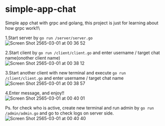 # simple-app-chat
Simple app chat with grpc and golang, this project is just for learning about how grpc work!!\

1.Start server by ```go run /server/server.go```\
![Screen Shot 2565-03-01 at 00 36 52](https://user-images.githubusercontent.com/25640366/156031178-4f246b49-c13f-4e07-9aa9-e22087ab137c.png)

2.Start client by ```go run /client/client.go``` and enter username / target chat name(onother client name)\
![Screen Shot 2565-03-01 at 00 38 12](https://user-images.githubusercontent.com/25640366/156031383-9f292d33-9485-4cf4-b95b-55da7030ba3b.png)

3.Start another client with new terminal and execute ```go run /client/client.go``` and enter username / target chat name\
![Screen Shot 2565-03-01 at 00 38 57](https://user-images.githubusercontent.com/25640366/156031466-6113bcba-1102-48d1-b0ca-14f8b7ecd03c.png)

4.Enter message, and enjoy!!\
![Screen Shot 2565-03-01 at 00 40 01](https://user-images.githubusercontent.com/25640366/156031618-bd79f4ee-ae0e-459e-a63f-76e328cd068e.png)

Ps. for check who is active, create new terminal and run admin by ```go run /admin/admin.go``` and go to check logs on server side.\
![Screen Shot 2565-03-01 at 00 40 40](https://user-images.githubusercontent.com/25640366/156031752-b1b9b80b-fc94-48d9-b2d6-e28f68ab6987.png)
